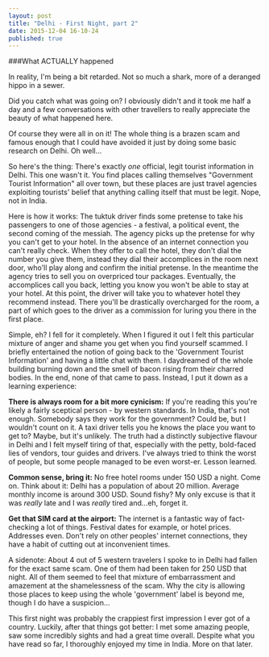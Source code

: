 ```yaml
---
layout: post
title: "Delhi - First Night, part 2"
date: 2015-12-04 16-10-24
published: true
---
```

###What ACTUALLY happened

In reality, I'm being a bit retarded. Not so much a shark, more of a deranged hippo in a sewer.

Did you catch what was going on? I obviously didn't and it took me half a day and a few conversations with other travellers to really appreciate the beauty of what happened here.

Of course they were all in on it! The whole thing is a brazen scam and famous enough that I could have avoided it just by doing some basic research on Delhi. Oh well...

So here's the thing: There's exactly _one_ official, legit tourist information in Delhi. This one wasn't it. You find places calling themselves "Government Tourist Information" all over town, but these places are just travel agencies exploiting tourists' belief that anything calling itself that must be legit. Nope, not in India.

Here is how it works: The tuktuk driver finds some pretense to take his passengers to one of those agencies - a festival, a political event, the second coming of the messiah. The agency picks up the pretense for why you can't get to your hotel. In the absence of an internet connection you can't really check. When they offer to call the hotel, they don't dial the number you give them, instead they dial their accomplices in the room next door, who'll play along and confirm the initial pretense. In the meantime the agency tries to sell you on overpriced tour packages. Eventually, the accomplices call you back, letting you know you won't be able to stay at your hotel. At this point, the driver will take you to whatever hotel they recommend instead. There you'll be drastically overcharged for the room, a part of which goes to the driver as a commission for luring you there in the first place.

Simple, eh? I fell for it completely. When I figured it out I felt this particular mixture of anger and shame you get when you find yourself scammed. I briefly entertained the notion of going back to the 'Government Tourist Information' and having a little chat with them. I daydreamed of the whole building burning down and the smell of bacon rising from their charred bodies. In the end, none of that came to pass. Instead, I put it down as a learning experience:

**There is always room for a bit more cynicism:** If you're reading this you're likely a fairly sceptical person - by western standards. In India, that's not enough. Somebody says they work for the government? Could be, but I wouldn't count on it. A taxi driver tells you he knows the place you want to get to? Maybe, but it's unlikely. The truth had a distinctly subjective flavour in Delhi and I felt myself tiring of that, especially with the petty, bold-faced lies of vendors, tour guides and drivers. I've always tried to think the worst of people, but some people managed to be even worst-er. Lesson learned.

**Common sense, bring it:** No free hotel rooms under 150 USD a night. Come on. Think about it: Delhi has a population of about 20 million. Average monthly income is around 300 USD. Sound fishy? My only excuse is that it was *really* late and I was *really* tired and...eh, forget it. 

**Get that SIM card at the airport:** The internet is a fantastic way of fact-checking a lot of things. Festival dates for example, or hotel prices. Addresses even. Don't rely on other peoples' internet connections, they have a habit of cutting out at inconvenient times.


A sidenote: About 4 out of 5 western travelers I spoke to in Delhi had fallen for the exact same scam. One of them had been taken for 250 USD that night. All of them seemed to feel that mixture of embarrassment and amazement at the shamelessness of the scam. Why the city is allowing those places to keep using the whole 'government' label is beyond me, though I do have a suspicion...

This first night was probably the crappiest first impression I ever got of a country. Luckily, after that things got better: I met some amazing people, saw some incredibly sights and had a great time overall. Despite what you have read so far, I thoroughly enjoyed my time in India. More on that later.





